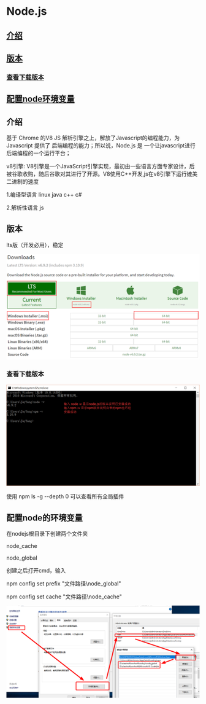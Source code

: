 # **Node.js**

## [介绍](##介绍)

## [版本](##版本)

### 	[查看下载版本](###查看下载版本)

## [配置node环境变量](##配置node的环境变量)





## **介绍**

基于 Chrome 的V8 JS 解析引擎之上，解放了Javascript的编程能力，为 Javascript 提供了 后端编程的能力；所以说，Node.js 是 一个让javascript进行后端编程的一个运行平台；

v8引擎: V8引擎是一个JavaScript引擎实现，最初由一些语言方面专家设计，后被谷歌收购，随后谷歌对其进行了开源。V8使用C++开发,js在v8引擎下运行媲美二进制的速度 

1.编译型语言 linux java c++ c#

2.解析性语言 js 

## **版本**

lts版（开发必用），稳定

![下载node](https://github.com/cjs111208/note-node/blob/master/image/2267589-bb1555667d5355af.png)

### 查看下载版本

![1576567873118](https://github.com/cjs111208/note-node/blob/master/image/2267589-2c9ced41baca7c1e.png)

使用  npm ls -g --depth 0  可以查看所有全局插件

## **配置node的环境变量**

在nodejs根目录下创建两个文件夹

node_cache

node_global

创建之后打开cmd，输入

npm config set prefix "文件路径\node_global"

npm config set cache "文件路径\node_cache"

![配置](https://github.com/cjs111208/note-node/blob/master/image/1576568350717.png)

